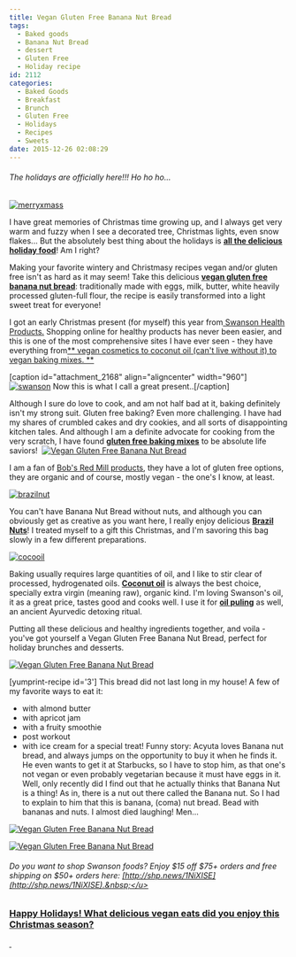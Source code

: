 ```yaml
---
title: Vegan Gluten Free Banana Nut Bread
tags:
  - Baked goods
  - Banana Nut Bread
  - dessert
  - Gluten Free
  - Holiday recipe
id: 2112
categories:
  - Baked Goods
  - Breakfast
  - Brunch
  - Gluten Free
  - Holidays
  - Recipes
  - Sweets
date: 2015-12-26 02:08:29
---
```


###### The holidays are officially here!!! Ho ho ho...

[![merryxmass](http://girlintheraw.com/wp-content/uploads/2015/12/merryxmass.gif)](http://girlintheraw.com/wp-content/uploads/2015/12/merryxmass.gif)

I have great memories of Christmas time growing up, and I always get very warm and fuzzy when I see a decorated tree, Christmas lights, even snow flakes... But the absolutely best thing about the holidays is <span style="text-decoration: underline;">**all the delicious holiday food**</span>! Am I right?

Making your favorite wintery and Christmasy recipes vegan and/or gluten free isn't as hard as it may seem! Take this delicious <span style="text-decoration: underline;">**vegan gluten free banana nut bread**</span>: traditionally made with eggs, milk, butter, white heavily processed gluten-full flour, the recipe is&nbsp;easily transformed into a light sweet treat for everyone!

I got an early Christmas present (for myself) this year from<span style="text-decoration: underline;"> [Swanson Health Products](https://www.swansonvitamins.com/).</span>&nbsp;Shopping online for healthy products has never been easier, and this is one of the most comprehensive sites I have ever seen - they have everything from<span style="text-decoration: underline;">** vegan cosmetics to coconut oil (can't live without it) to vegan baking mixes.&nbsp;**</span>

[caption id="attachment_2168" align="aligncenter" width="960"][![swanson](http://girlintheraw.com/wp-content/uploads/2015/12/swanson-960x693.jpg)](http://girlintheraw.com/wp-content/uploads/2015/12/swanson.jpg) Now this is what I call a great present..[/caption]

Although I sure do love to cook, and am not half bad at it, baking definitely isn't my strong suit. Gluten free baking? Even more challenging. I have had my shares of crumbled cakes and dry cookies, and all sorts of disappointing kitchen tales. And although I am a definite advocate for cooking from the very scratch, I have found <span style="text-decoration: underline;">**gluten free baking mixes**</span> to be absolute life saviors!&nbsp;
[![Vegan Gluten Free Banana Nut Bread](http://girlintheraw.com/wp-content/uploads/2015/12/bnut2-960x960.jpg)](http://girlintheraw.com/wp-content/uploads/2015/12/bnut2.jpg)

I am a fan of <span style="text-decoration: underline;">[Bob's Red Mill products](https://www.bobsredmill.com/)</span>, they have a lot of gluten free options, they are organic and of course, mostly vegan - the one's I know, at least.&nbsp;

[![brazilnut](http://girlintheraw.com/wp-content/uploads/2015/12/brazilnut-960x720.jpg)](http://girlintheraw.com/wp-content/uploads/2015/12/brazilnut.jpg)

You can't have Banana Nut Bread without nuts, and although you can obviously get as creative as you want here, I really enjoy delicious <span style="text-decoration: underline;">**Brazil Nuts**</span>! I treated myself to a gift this Christmas, and I'm savoring this bag slowly in a few different preparations.

[![cocooil](http://girlintheraw.com/wp-content/uploads/2015/12/cocooil-960x720.jpg)](http://girlintheraw.com/wp-content/uploads/2015/12/cocooil.jpg)

Baking usually requires large quantities of oil, and I like to stir clear of processed, hydrogenated oils. <span style="text-decoration: underline;">**Coconut oil**</span> is always the best choice, specially extra virgin (meaning raw), organic kind. I'm loving Swanson's oil, it as a great price, tastes good and cooks well. I use it for <span style="text-decoration: underline;">**oil puling**</span> as well, an ancient Ayurvedic detoxing ritual.&nbsp;

Putting all these delicious and healthy ingredients together, and voila - you've got yourself a Vegan Gluten Free Banana Nut Bread, perfect for holiday brunches and desserts.&nbsp;

[![Vegan Gluten Free Banana Nut Bread](http://girlintheraw.com/wp-content/uploads/2015/12/bnut4-960x960.jpg)](http://girlintheraw.com/wp-content/uploads/2015/12/bnut4.jpg)

[yumprint-recipe id='3']&nbsp;This bread did not last long in my house! A few of my favorite ways to eat it:

*   with almond butter
*   with apricot jam
*   with a fruity smoothie
*   post workout
*   with ice cream for a special treat!
Funny story: Acyuta loves Banana nut bread, and always jumps on the&nbsp;opportunity to buy it when he finds it. He even wants to get it at Starbucks, so I have to stop him, as that one's not vegan or even probably vegetarian because it must have eggs in it. Well, only recently did I find out that he actually thinks that Banana Nut is a thing! As in, there is a nut out there called the Banana nut. So I had to explain to him that this is banana, (coma) nut bread. Bead with bananas and nuts. I almost died laughing! Men...&nbsp;

[![Vegan Gluten Free Banana Nut Bread](http://girlintheraw.com/wp-content/uploads/2015/12/bnut3-960x960.jpg)](http://girlintheraw.com/wp-content/uploads/2015/12/bnut3.jpg)

[![Vegan Gluten Free Banana Nut Bread](http://girlintheraw.com/wp-content/uploads/2015/12/bnut5-960x960.jpg)](http://girlintheraw.com/wp-content/uploads/2015/12/bnut5.jpg)

###### Do you want to shop Swanson foods? Enjoy $15 off $75+ orders and free shipping on $50+ orders here: <u>[http://shp.news/1NiXISE](http://shp.news/1NiXISE).&nbsp;</u>

### Happy Holidays! What delicious vegan eats did you enjoy this Christmas season?

&nbsp;